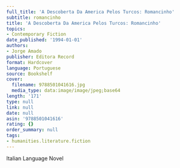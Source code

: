 ```yaml
---
full_title: 'A Descoberta Da America Pelos Turcos: Romancinho'
subtitle: romancinho
title: 'A Descoberta Da America Pelos Turcos: Romancinho'
topics:
- Contemporary Fiction
date_published: '1994-01-01'
authors:
- Jorge Amado
publisher: Editora Record
format: Hardcover
language: Portuguese
source: Bookshelf
cover:
  filename: 9788501041616.jpg
  media_type: data:image/image/jpeg;base64
length: '171'
type: null
link: null
date: null
asin: '9788501041616'
rating: {}
order_summary: null
tags:
- humanities.literature.fiction
---
```

Italian Language Novel
